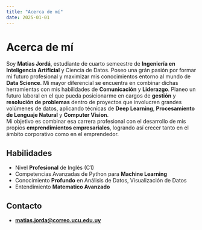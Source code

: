 ```yaml
---
title: "Acerca de mí"
date: 2025-01-01
---
```


# Acerca de mí

Soy **Matias Jordá**, estudiante de cuarto semeestre de **Ingeniería en Inteligencia Artificial** y Ciencia de Datos. Poseo una grán pasión por formar mi futuro profesional y maximizar mis conocimientos entorno al mundo de **Data Science**. Mi mayor diferencial se encuentra en combinar dichas herramientas con mis habilidades de **Comunicación** y **Liderazgo**. Planeo un futuro laboral en el que pueda posicionarme en cargos de **gestión** y **resolución de problemas** dentro de proyectos que involucren grandes volúmenes de datos, aplicando técnicas de **Deep Learning**, **Procesamiento de Lenguaje Natural** y **Computer Vision**.  
Mi objetivo es combinar esa carrera profesional con el desarrollo de mis propios **emprendimientos empresariales**, logrando así crecer tanto en el ámbito corporativo como en el emprendedor.

## Habilidades
- Nivel **Profesional** de Inglés (C1)
- Competencias Avanzadas de Python para **Machine Learning**
- Conocimiento **Profundo** en Análisis de Datos, Visualización de Datos
- Entendimiento **Matematico Avanzado**

## Contacto
- **matias.jorda@correo.ucu.edu.uy**
